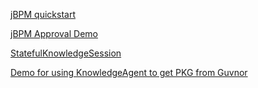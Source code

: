 
[jBPM quickstart](https://github.com/kylinsoong/jBPM-Drools-Example/blob/master/jbpm/jbpm-quickstarts.asciidoc)

[jBPM Approval Demo](https://github.com/kylinsoong/jBPM-Drools-Example/blob/master/docs/jBPM-approval.asciidoc)

[StatefulKnowledgeSession](https://github.com/kylinsoong/jBPM-Drools-Example/blob/master/docs/drools-ksession.asciidoc)

[Demo for using KnowledgeAgent to get PKG from Guvnor](https://community.jboss.org/wiki/DemoForUsingKnowledgeAgentToGetPKGFromGuvnor)

